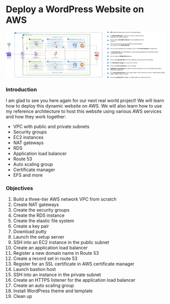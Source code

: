 <h1>Deploy a WordPress Website on AWS</h1>

<img src='1._WordPress_Project_Reference_Architecture.jpg' alt='WordPress_Project_Reference_Architecture'>

<h3>Introduction</h3>

<p>I am glad to see you here again for our next real world project! We will learn how to deploy this dynamic website on AWS. We will also learn how to use my reference architecture to host this website using various AWS services and how they work together:</p>

<ul>
<li>VPC with public and private subnets</li>
<li>Security groups</li>
<li>EC2 instances</li>
<li>NAT gateways</li>
<li>RDS</li>
<li>Application load balancer</li>
<li>Route 53</li>
<li>Auto scaling group</li>
<li>Certificate manager</li>
<li>EFS and more</li>
</ul>

<h3>Objectives</h3>
<ol>
<li>Build a three-tier AWS network VPC from scratch</li>
<li>Create NAT gateways</li>
<li>Create the security groups</li>
<li>Create the RDS instance</li>
<li>Create the elastic file system</li>
<li>Create a key pair</li>
<li>Download putty</li>
<li>Launch the setup server</li>
<li>SSH into an EC2 instance in the public subnet</li>
<li>Create an application load balancer</li>
<li>Register a new domain name in Route 53</li>
<li>Create a record set in route 53</li>
<li>Register for an SSL certificate in AWS certificate manager</li>
<li>Launch bastion host</li>
<li>SSH into an instance in the private subnet</li>
<li>Create an HTTPS listener for the application load balancer</li>
<li>Create an auto scaling group</li>
<li>Install WordPress theme and template</li>
<li>Clean up</li>
</ol>
